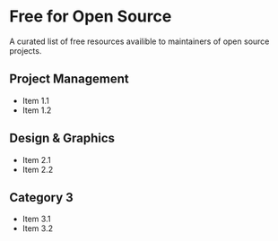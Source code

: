 # Free for Open Source

A curated list of free resources availible to maintainers of open source projects.

## Project Management

- Item 1.1
- Item 1.2

## Design & Graphics

- Item 2.1
- Item 2.2

## Category 3

- Item 3.1
- Item 3.2
